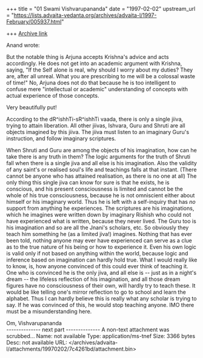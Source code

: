 +++
title = "01 Swami Vishvarupananda"
date = "1997-02-02"
upstream_url = "https://lists.advaita-vedanta.org/archives/advaita-l/1997-February/005937.html"

+++
[Archive link](https://lists.advaita-vedanta.org/archives/advaita-l/1997-February/005937.html)

Anand wrote:

   But the notable thing is
   Arjuna accepts Krishna's advice and acts accordingly. He does not get
   into an academic argument with Krishna, saying, "If the Self alone is
   real, why should I worry about my duties? They are, after all unreal.
   What you are prescribing to me will be a colossal waste of time!"
   No, Arjuna does not do that because he is too intelligent to confuse
   mere "intellectual or academic" understanding of concepts with actual
   experience of those concepts.

Very beautifully put!

   According to the
   dR^ishhTi-sR^ishhTi vaada, there is only a single jiiva, trying to
   attain liberation. All other jiivas, Ishvara, Guru and Shruti are all
   objects imagined by this jiiva. The jiiva must listen to an imaginary
   Guru's instruction, and follow imaginary scriptures. 

When Shruti and Guru are among the objects of his imagination, how can he take there is any truth in them? The logic arguments for the truth of Shruti fall when there is a single jiva and all else is his imagination. Also the validity of any saint's or realised soul's life and teachings falls at that instant. (There cannot be anyone who has attained realisation, as there is no one at all) The only thing this single jiva can know for sure is that he exists, he is conscious, and his present consciousness is limited and cannot be the whole of his true consciousness, because he is not omniscient either about himself or his imaginary world. Thus he is left with a self-inquiry that has _no_ support from anything he experiences. The scriptures are his imaginations, which he imagines were written down by imaginary Rishish who could not have experienced what is written, because they never lived. The Guru too is his imagination and so are all the Jnani's scholars, etc. So obviously they teach him something he (as a limited jiva!) imagines. Nothing that has ever been told, nothing anyone may ever have experienced can serve as a clue as to the true nature of his being or how to experience it. Even his own logic is valid only if not based on anything within the world, because logic and inference based on imagination can hardly hold true.
What I would really like to know, is, how anyone convinced of this could ever think of teaching it. One who is convinced he is the only jiva, and all else is -- just as in a night's dream -- the lifeless reflection of his imagination, and all those dream figures have no consciousness of their own, will hardly try to teach these. It would be like telling one's mirror reflection to go to school and learn the alphabet.
Thus I can hardly believe this is really what any scholar is trying to say. If he was convinced of this, he would stop teaching anyone. IMO there must be a misunderstanding here. 

Om,
Vishvarupananda  
-------------- next part --------------
A non-text attachment was scrubbed...
Name: not available
Type: application/ms-tnef
Size: 3366 bytes
Desc: not available
URL: </archives/advaita-l/attachments/19970202/7c4261bd/attachment.bin>
